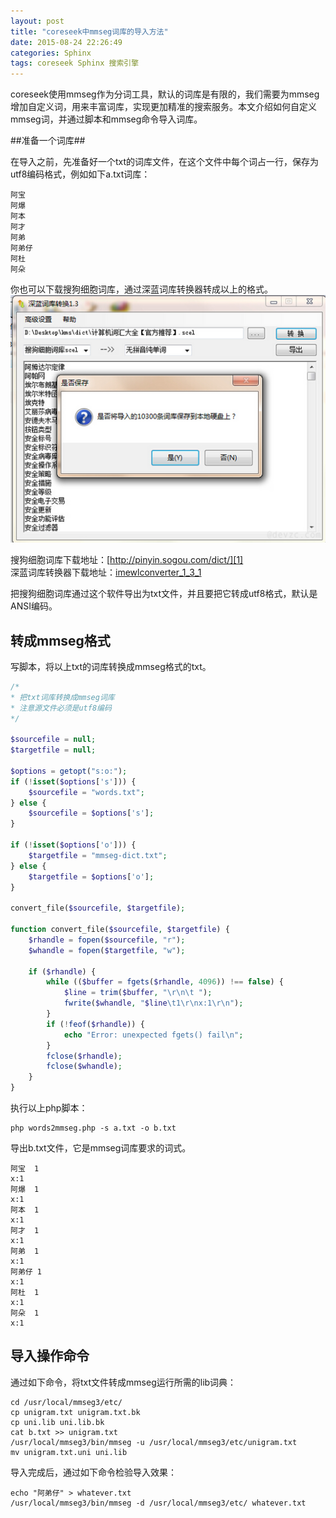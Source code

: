 ```yaml
---
layout: post
title: "coreseek中mmseg词库的导入方法"
date: 2015-08-24 22:26:49
categories: Sphinx
tags: coreseek Sphinx 搜索引擎
---
```

coreseek使用mmseg作为分词工具，默认的词库是有限的，我们需要为mmseg增加自定义词，用来丰富词库，实现更加精准的搜索服务。本文介绍如何自定义mmseg词，并通过脚本和mmseg命令导入词库。

##准备一个词库##

在导入之前，先准备好一个txt的词库文件，在这个文件中每个词占一行，保存为utf8编码格式，例如如下a.txt词库：

```
阿宝
阿爆
阿本
阿才
阿弟
阿弟仔
阿杜
阿朵
```

你也可以下载搜狗细胞词库，通过深蓝词库转换器转成以上的格式。
![mmseg](/assets/img/mmseg.jpg)

搜狗细胞词库下载地址：[http://pinyin.sogou.com/dict/][1]  
深蓝词库转换器下载地址：[imewlconverter_1_3_1][2]  

把搜狗细胞词库通过这个软件导出为txt文件，并且要把它转成utf8格式，默认是ANSI编码。

## 转成mmseg格式 ##

写脚本，将以上txt的词库转换成mmseg格式的txt。

```php
/*
* 把txt词库转换成mmseg词库
* 注意源文件必须是utf8编码
*/

$sourcefile = null;
$targetfile = null;

$options = getopt("s:o:");
if (!isset($options['s'])) {
    $sourcefile = "words.txt";
} else {
    $sourcefile = $options['s'];
}

if (!isset($options['o'])) {
    $targetfile = "mmseg-dict.txt";
} else {
    $targetfile = $options['o'];
}

convert_file($sourcefile, $targetfile);

function convert_file($sourcefile, $targetfile) {
    $rhandle = fopen($sourcefile, "r");
    $whandle = fopen($targetfile, "w");
    
    if ($rhandle) {
        while (($buffer = fgets($rhandle, 4096)) !== false) {
            $line = trim($buffer, "\r\n\t ");
            fwrite($whandle, "$line\t1\r\nx:1\r\n");
        }
        if (!feof($rhandle)) {
            echo "Error: unexpected fgets() fail\n";
        }
        fclose($rhandle);
        fclose($whandle);
    }
}
```

执行以上php脚本：
```
php words2mmseg.php -s a.txt -o b.txt
```
导出b.txt文件，它是mmseg词库要求的词式。

```
阿宝	1
x:1
阿爆	1
x:1
阿本	1
x:1
阿才	1
x:1
阿弟	1
x:1
阿弟仔	1
x:1
阿杜	1
x:1
阿朵	1
x:1
```

## 导入操作命令 ##
通过如下命令，将txt文件转成mmseg运行所需的lib词典：

```
cd /usr/local/mmseg3/etc/
cp unigram.txt unigram.txt.bk
cp uni.lib uni.lib.bk
cat b.txt >> unigram.txt
/usr/local/mmseg3/bin/mmseg -u /usr/local/mmseg3/etc/unigram.txt
mv unigram.txt.uni uni.lib
```

导入完成后，通过如下命令检验导入效果：
```
echo "阿弟仔" > whatever.txt
/usr/local/mmseg3/bin/mmseg -d /usr/local/mmseg3/etc/ whatever.txt
```

[1]:[http://pinyin.sogou.com/dict/]
[2]:[http://imewlconverter.googlecode.com/files/imewlconverter_1_3_1.zip]